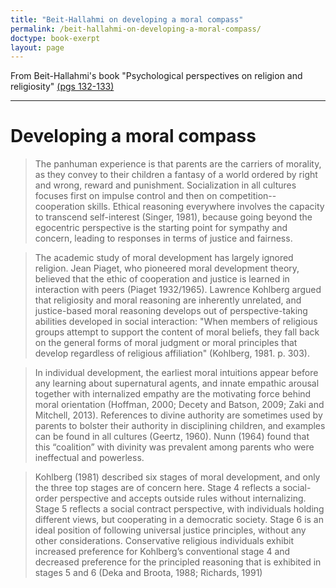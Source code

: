 ```yaml
---
title: "Beit-Hallahmi on developing a moral compass"
permalink: /beit-hallahmi-on-developing-a-moral-compass/
doctype: book-exerpt
layout: page
---
```


From Beit-Hallahmi's book "Psychological perspectives on religion and religiosity" [(pgs 132-133)](https://books.google.com/books?id=EfNTBAAAQBAJ&q=%22Human+brains+look+at+the+environment%22#v=snippet&q=%22The%20panhuman%20experience%22&f=false)

---

# Developing a moral compass

> The panhuman experience is that parents are the carriers of morality, as they convey to their children a fantasy of a world ordered by right and wrong, reward and punishment.  Socialization in all cultures focuses first on impulse control and then on competition--cooperation skills.  Ethical reasoning everywhere involves the capacity to transcend self-interest (Singer, 1981), because going beyond the egocentric perspective is the starting point for sympathy and concern, leading to responses in terms of justice and fairness.

> The academic study of moral development has largely ignored religion. Jean Piaget, who pioneered moral development theory, believed that the ethic of cooperation and justice is learned in interaction with peers (Piaget 1932/1965).  Lawrence Kohlberg argued that religiosity and moral reasoning are inherently unrelated, and justice-based moral reasoning develops out of perspective-taking abilities developed in social interaction: "When members of religious groups attempt to support the content of moral beliefs, they fall back on the general forms of moral judgment or moral principles that develop regardless of religious affiliation" (Kohlberg, 1981. p. 303).

> In individual development, the earliest moral intuitions appear before any learning about supernatural agents, and innate empathic arousal together with internalized empathy are the motivating force behind moral orientation (Hoffman, 2000; Decety and Batson, 2009; Zaki and Mitchell, 2013). References to divine authority are sometimes used by parents to bolster their authority in disciplining children, and examples can be found in all cultures (Geertz, 1960). Nunn (1964) found that this “coalition” with divinity was prevalent among parents who were
ineffectual and powerless.

> Kohlberg (1981) described six stages of moral development, and only the three top stages are of concern here.  Stage 4 reflects a social-order perspective and accepts outside rules without internalizing. Stage 5 reflects a social contract perspective, with individuals holding different views, but cooperating in a democratic society.  Stage 6 is an ideal position of following universal justice principles, without any other considerations. Conservative religious individuals exhibit increased preference for Kohlberg’s conventional stage 4 and decreased preference for the principled reasoning that is exhibited in stages 5 and 6 (Deka and Broota, 1988; Richards, 1991)
